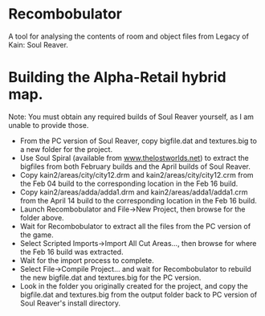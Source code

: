 # Recombobulator
A tool for analysing the contents of room and object files from Legacy of Kain: Soul Reaver.

# Building the Alpha-Retail hybrid map.

Note: You must obtain any required builds of Soul Reaver yourself, as I am unable to provide those.

* From the PC version of Soul Reaver, copy bigfile.dat and textures.big to a new folder for the project.
* Use Soul Spiral (available from www.thelostworlds.net) to extract the bigfiles from both February builds and the April builds of Soul Reaver.
* Copy kain2/areas/city/city12.drm and kain2/areas/city/city12.crm from the Feb 04 build to the corresponding location in the Feb 16 build.
* Copy kain2/areas/adda/adda1.drm and kain2/areas/adda1/adda1.crm from the April 14 build to the corresponding location in the Feb 16 build.
* Launch Recombobulator and File->New Project, then browse for the folder above.
* Wait for Recombobulator to extract all the files from the PC version of the game.
* Select Scripted Imports->Import All Cut Areas..., then browse for where the Feb 16 build was extracted.
* Wait for the import process to complete.
* Select File->Compile Project... and wait for Recombobulator to rebuild the new bigfile.dat and textures.big for the PC version.
* Look in the folder you originally created for the project, and copy the bigfile.dat and textures.big from the output folder back to PC version of Soul Reaver's install directory.
